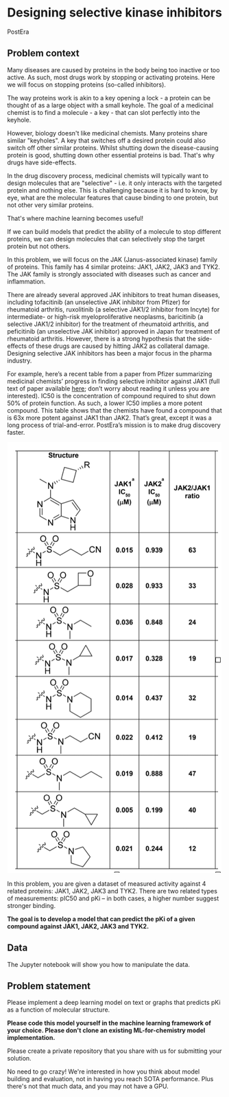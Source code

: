 # Designing selective kinase inhibitors

PostEra

## Problem context

Many diseases are caused by proteins in the body being too inactive or too active. As such, most drugs work by stopping or activating proteins. Here we will focus on stopping proteins (so-called inhibitors). 

The way proteins work is akin to a key opening a lock - a protein can be thought of as a large object with a small keyhole. The goal of a medicinal chemist is to find a molecule - a key - that can slot perfectly into the keyhole. 

However, biology doesn't like medicinal chemists. Many proteins share similar "keyholes". A key that switches off a desired protein could also switch off other similar proteins. Whilst shutting down the disease-causing protein is good, shutting down other essential proteins is bad. That's why drugs have side-effects. 

In the drug discovery process, medicinal chemists will typically want to design molecules that are "selective" - i.e. it only interacts with the targeted protein and nothing else. This is challenging because it is hard to know, by eye, what are the molecular features that cause binding to one protein, but not other very similar proteins. 

That's where machine learning becomes useful! 

If we can build models that predict the ability of a molecule to stop different proteins, we can design molecules that can selectively stop the target protein but not others. 

In this problem, we will focus on the JAK (Janus-associated kinase) family of proteins. This family has 4 similar proteins: JAK1, JAK2, JAK3 and TYK2. The JAK family is strongly associated with diseases such as cancer and inflammation. 

There are already several approved JAK inhibitors to treat human diseases, including tofacitinib (an unselective JAK inhibitor from Pfizer) for rheumatoid arthritis, ruxolitinib (a selective JAK1/2 inhibitor from Incyte) for intermediate- or high-risk myeloproliferative neoplasms, baricitinib (a selective JAK1/2 inhibitor) for the treatment of rheumatoid arthritis, and peficitinib (an unselective JAK inhibitor) approved in Japan for treatment of rheumatoid arthritis. However, there is a strong hypothesis that the side-effects of these drugs are caused by hitting JAK2 as collateral damage. Designing selective JAK inhibitors has been a major focus in the pharma industry. 

For example, here’s a recent table from a paper from Pfizer summarizing medicinal chemists’ progress in finding selective inhibitor against JAK1 (full text of paper available [here](https://www.osti.gov/biblio/1526050); don’t worry about reading it unless you are interested). IC50 is the concentration of compound required to shut down 50% of protein function. As such, a lower IC50 implies a more potent compound. This table shows that the chemists have found a compound that is 63x more potent against JAK1 than JAK2. That’s great, except it was a long process of trial-and-error. PostEra’s mission is to make drug discovery faster.

![Pfizer table](pfizer_table.png)

In this problem, you are given a dataset of measured activity against 4 related proteins: JAK1, JAK2, JAK3 and TYK2. There are two related types of measurements: pIC50 and pKi – in both cases, a higher number suggest stronger binding. 

**The goal is to develop a model that can predict the pKi of a given compound against JAK1, JAK2, JAK3 and TYK2.**

## Data

The Jupyter notebook will show you how to manipulate the data. 

## Problem statement

Please implement a deep learning model on text or graphs that predicts pKi as a function of molecular structure.

**Please code this model yourself in the machine learning framework of your choice. Please don't clone an existing ML-for-chemistry model implementation.**

Please create a private repository that you share with us for submitting your solution.

No need to go crazy! We're interested in how you think about model building and evaluation, not in having you reach SOTA performance. Plus there's not that much data, and you may not have a GPU.

